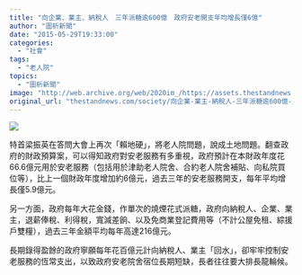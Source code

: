 ```yaml
---
title: "向企業、業主、納稅人　三年派糖逾600億　政府安老開支年均增長僅6億"
author: "圖析新聞"
date: "2015-05-29T19:33:00"
categories:
  - "社會"
tags:
  - "老人院"
topics:
  - "圖析新聞"
image: "http://web.archive.org/web/2020im_/https://assets.thestandnews.com/media/photos/20150529-2-05_Zf4s5.png"
original_url: "thestandnews.com/society/向企業-業主-納稅人-三年派糖逾600億-政府安老開支年均增長僅6億"
---
```

![](http://web.archive.org/web/2020im_/https://assets.thestandnews.com/media/photos/20150529-2-05_Zf4s5.png)

特首梁振英在答問大會上再次「賴地硬」，將老人院問題，說成土地問題。翻查政府的財政預算案，可以得知政府對安老服務有多重視，政府預計在本財政年度花66.6億元用於安老服務（包括用於津助老人院舍、合約老人院舍補貼、向私院買位等），比上一個財政年度增加約6億元，過去三年的安老服務開支，每年平均增長僅5.9億元。

另一方面，政府每年大花金錢，作單次的燒煙花式派糖，政府向納稅人、企業、業主，退薪俸稅、利得稅，寬減差餉、以及免商業登記費用等（不計公屋免租、綜援戶雙糧），過去三年金額平均每年高達216億元。

長期錄得盈餘的政府寧願每年花百億元計向納稅人、業主「回水」，卻牢牢控制安老服務的恆常支出，以致政府安老院舍宿位長期短缺，長者往往要大排長龍輪候。